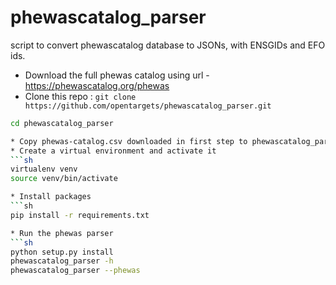 # phewascatalog_parser
script to convert phewascatalog database to JSONs, with ENSGIDs and EFO ids.

* Download the full phewas catalog using url - https://phewascatalog.org/phewas
* Clone this repo :  `git clone https://github.com/opentargets/phewascatalog_parser.git`

```sh
cd phewascatalog_parser

* Copy phewas-catalog.csv downloaded in first step to phewascatalog_parser/resources
* Create a virtual environment and activate it
```sh
virtualenv venv
source venv/bin/activate

* Install packages
```sh
pip install -r requirements.txt

* Run the phewas parser
```sh
python setup.py install
phewascatalog_parser -h
phewascatalog_parser --phewas
